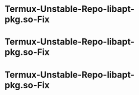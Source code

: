 # Termux-Unstable-Repo-libapt-pkg.so-Fix
# Termux-Unstable-Repo-libapt-pkg.so-Fix
# Termux-Unstable-Repo-libapt-pkg.so-Fix
